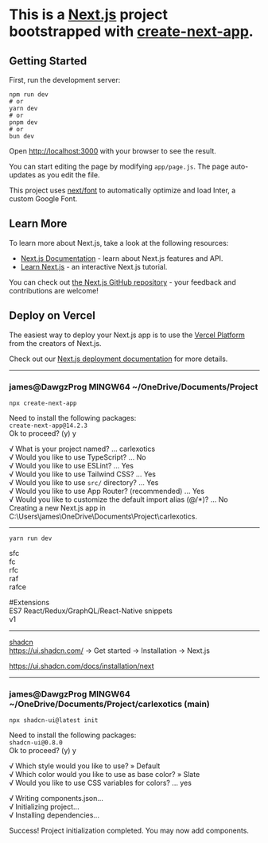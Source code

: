 <!DOCTYPE html>
<html lang="en">

<head>
    <meta charset="UTF-8">
    <meta name="viewport" content="width=device-width, initial-scale=1.0">
    <title>README</title>
</head>

<body>
    <h1>This is a <a href="https://nextjs.org/">Next.js</a> project bootstrapped with <a
            href="https://github.com/vercel/next.js/tree/canary/packages/create-next-app">create-next-app</a>.</h1>
    <h2>Getting Started</h2>
    <p>First, run the development server:</p>
    <pre><code>npm run dev
# or
yarn dev
# or
pnpm dev
# or
bun dev
</code></pre>
    <p>Open <a href="http://localhost:3000">http://localhost:3000</a> with your browser to see the result.</p>
    <p>You can start editing the page by modifying <code>app/page.js</code>. The page auto-updates as you edit the
        file.</p>
    <p>This project uses <a href="https://nextjs.org/docs/basic-features/font-optimization">next/font</a> to automatically
        optimize and load Inter, a custom Google Font.</p>
    <h2>Learn More</h2>
    <p>To learn more about Next.js, take a look at the following resources:</p>
    <ul>
        <li><a href="https://nextjs.org/docs">Next.js Documentation</a> - learn about Next.js features and API.</li>
        <li><a href="https://nextjs.org/learn">Learn Next.js</a> - an interactive Next.js tutorial.</li>
    </ul>
    <p>You can check out <a href="https://github.com/vercel/next.js/">the Next.js GitHub repository</a> - your feedback
        and contributions are welcome!</p>
    <h2>Deploy on Vercel</h2>
    <p>The easiest way to deploy your Next.js app is to use the <a
            href="https://vercel.com/new?utm_medium=default-template&amp;filter=next.js&amp;utm_source=create-next-app&amp;utm_campaign=create-next-app-readme">Vercel
            Platform</a> from the creators of Next.js.</p>
    <p>Check out our <a href="https://nextjs.org/docs/deployment">Next.js deployment documentation</a> for more
        details.</p>
    <hr>
    <h3>james@DawgzProg MINGW64 ~/OneDrive/Documents/Project</h3>
    <p><code>npx create-next-app</code></p>
    <p>Need to install the following packages:<br><code>create-next-app@14.2.3</code><br>Ok to proceed? (y) y</p>
    <p>√ What is your project named? ... carlexotics<br>√ Would you like to use TypeScript? ... No <br>√ Would you
        like to use ESLint? ... Yes<br>√ Would you like to use Tailwind CSS? ... Yes<br>√ Would you like to use
        <code>src/</code> directory? ... Yes<br>√ Would you like to use App Router? (recommended) ... Yes<br>√ Would
        you like to customize the default import alias (@/*)? ... No<br>Creating a new Next.js app in
        C:\Users\james\OneDrive\Documents\Project\carlexotics.</p>
    <hr>
    <p><code>yarn run dev</code></p>
    <p>sfc<br>fc<br>rfc<br>raf<br>rafce</p>
    <p>#Extensions<br>ES7 React/Redux/GraphQL/React-Native snippets<br>v1</p>
    <hr>
    <p><a href="https://ui.shadcn.com/">shadcn</a><br><a href="https://ui.shadcn.com/">https://ui.shadcn.com/</a> -&gt;
        Get started -&gt; Installation -&gt; Next.js</p>
    <p><a href="https://ui.shadcn.com/docs/installation/next">https://ui.shadcn.com/docs/installation/next</a></p>
    <hr>
    <h3>james@DawgzProg MINGW64 ~/OneDrive/Documents/Project/carlexotics (main)</h3>
    <p><code>npx shadcn-ui@latest init</code></p>
    <p>Need to install the following packages:<br><code>shadcn-ui@0.8.0</code><br>Ok to proceed? (y) y</p>
    <p>√ Which style would you like to use? » Default<br>√ Which color would you like to use as base color? » Slate<br>√
        Would you like to use CSS variables for colors? ... yes</p>
    <p>√ Writing components.json...<br>√ Initializing project...<br>√ Installing dependencies...</p>
    <p>Success! Project initialization completed. You may now add components.</p>
</body>

</html>
